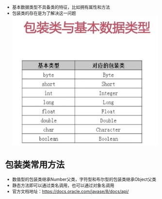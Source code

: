 * 基本数据类型不具备类的特征，比如拥有属性和方法
* 包装类的存在是为了解决这一问题
![](./images/map.png) 

# 包装类常用方法

* 数值型的包装类继承Number父类，字符型和布尔型的包装类继承Object父类
* 静态方法即可以通过类名调用，也可以通过对象名调用
* 官方文档地址：https://docs.oracle.com/javase/8/docs/api/